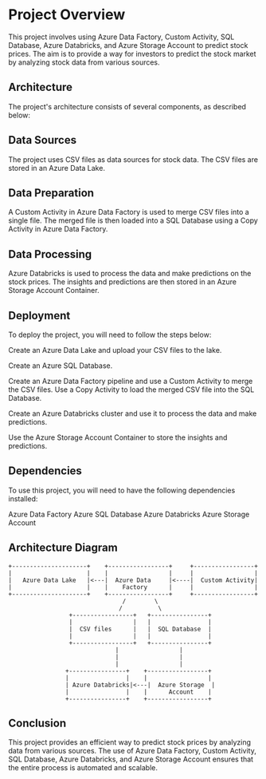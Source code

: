 # Project Overview
This project involves using Azure Data Factory, Custom Activity, SQL Database, Azure Databricks, and Azure Storage Account to predict stock prices. The aim is to provide a way for investors to predict the stock market by analyzing stock data from various sources.

## Architecture
The project's architecture consists of several components, as described below:

## Data Sources
The project uses CSV files as data sources for stock data. The CSV files are stored in an Azure Data Lake.

## Data Preparation
A Custom Activity in Azure Data Factory is used to merge CSV files into a single file. The merged file is then loaded into a SQL Database using a Copy Activity in Azure Data Factory.

## Data Processing
Azure Databricks is used to process the data and make predictions on the stock prices. The insights and predictions are then stored in an Azure Storage Account Container.

## Deployment
To deploy the project, you will need to follow the steps below:

Create an Azure Data Lake and upload your CSV files to the lake.

Create an Azure SQL Database.

Create an Azure Data Factory pipeline and use a Custom Activity to merge the CSV files. Use a Copy Activity to load the merged CSV file into the SQL Database.

Create an Azure Databricks cluster and use it to process the data and make predictions.

Use the Azure Storage Account Container to store the insights and predictions.

## Dependencies
To use this project, you will need to have the following dependencies installed:

Azure Data Factory
Azure SQL Database
Azure Databricks
Azure Storage Account

## Architecture Diagram

    +---------------------+    +-----------------+     +-----------------+
    |                     |    |                 |     |                 |
    |   Azure Data Lake   |<---|  Azure Data     |<----|  Custom Activity|
    |                     |    |    Factory      |     |                 |
    +---------------------+    +-----------------+     +-----------------+
                                    /        \
                                   /          \
                     +-----------------+   +----------------+
                     |                 |   |                |
                     |  CSV files      |   |  SQL Database  |
                     |                 |   |                |
                     +-----------------+   +----------------+
                                  |                 |
                                  |                 |
                                  |                 |
                    +----------------+    +-----------------+
                    |                |    |                 |
                    | Azure Databricks|<---|  Azure Storage  |
                    |                |    |      Account    |
                    +----------------+    +-----------------+


## Conclusion
This project provides an efficient way to predict stock prices by analyzing data from various sources. The use of Azure Data Factory, Custom Activity, SQL Database, Azure Databricks, and Azure Storage Account ensures that the entire process is automated and scalable.
